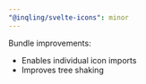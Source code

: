 ```yaml
---
"@inqling/svelte-icons": minor
---
```


Bundle improvements:

-   Enables individual icon imports
-   Improves tree shaking
